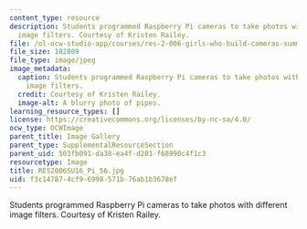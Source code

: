 ```yaml
---
content_type: resource
description: Students programmed Raspberry Pi cameras to take photos with different
  image filters. Courtesy of Kristen Railey.
file: /ol-ocw-studio-app/courses/res-2-006-girls-who-build-cameras-summer-2016/f3c147874cf96998571b76ab1b3678ef_RES2006SU16_Pi_56.jpg
file_size: 102809
file_type: image/jpeg
image_metadata:
  caption: Students programmed Raspberry Pi cameras to take photos with different
    image filters.
  credit: Courtesy of Kristen Railey.
  image-alt: A blurry photo of pipes.
learning_resource_types: []
license: https://creativecommons.org/licenses/by-nc-sa/4.0/
ocw_type: OCWImage
parent_title: Image Gallery
parent_type: SupplementalResourceSection
parent_uid: 503fb091-da38-ea4f-d201-f68990c4f1c3
resourcetype: Image
title: RES2006SU16_Pi_56.jpg
uid: f3c14787-4cf9-6998-571b-76ab1b3678ef
---
```

Students programmed Raspberry Pi cameras to take photos with different image filters. Courtesy of Kristen Railey.